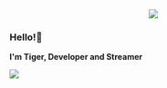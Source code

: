<!-- ![Preview](./images/bg.jpg) -->

<div align="center">
<img src="https://typograssy.deno.dev/api?text=SomboyTiger&l0=none&l1=00cce6&l2=80f1ff&l3=009eb3&l4=caf9ff&bg=none&frame=none&speed=100&comment=">
</div>

### Hello!👋

**I'm Tiger, Developer and Streamer** 

<img src="https://readme.somboytiger.com/api/top-langs/?username=somboytiger&show_icons=true&count_private=true&theme=react&hide_border=true&bg_color=0D1117&layout=compact"/>